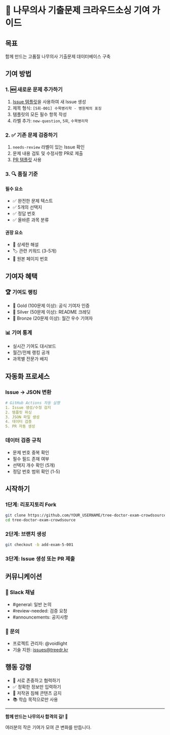 # 🌳 나무의사 기출문제 크라우드소싱 기여 가이드

## 목표
함께 만드는 고품질 나무의사 기출문제 데이터베이스 구축

## 기여 방법

### 1. 🆕 새로운 문제 추가하기
1. [Issue 템플릿](./ISSUE_TEMPLATE.md)을 사용하여 새 Issue 생성
2. 제목 형식: `[5회-001] 수목병리학 - 병원체의 표징`
3. 템플릿의 모든 필수 항목 작성
4. 라벨 추가: `new-question`, `5회`, `수목병리학`

### 2. ✅ 기존 문제 검증하기
1. `needs-review` 라벨이 있는 Issue 확인
2. 문제 내용 검토 및 수정사항 PR로 제출
3. [PR 템플릿](./PULL_REQUEST_TEMPLATE.md) 사용

### 3. 🔍 품질 기준
#### 필수 요소
- ✅ 완전한 문제 텍스트
- ✅ 5개의 선택지
- ✅ 정답 번호
- ✅ 올바른 과목 분류

#### 권장 요소
- 📝 상세한 해설
- 🏷️ 관련 키워드 (3-5개)
- 📄 원본 페이지 번호

## 기여자 혜택

### 🏆 기여도 랭킹
- 🥇 Gold (100문제 이상): 공식 기여자 인증
- 🥈 Silver (50문제 이상): README 크레딧
- 🥉 Bronze (20문제 이상): 월간 우수 기여자

### 📊 기여 통계
- 실시간 기여도 대시보드
- 월간/전체 랭킹 공개
- 과목별 전문가 배지

## 자동화 프로세스

### Issue → JSON 변환
```yaml
# GitHub Actions 자동 실행
1. Issue 생성/수정 감지
2. 템플릿 파싱
3. JSON 파일 생성
4. 데이터 검증
5. PR 자동 생성
```

### 데이터 검증 규칙
- 문제 번호 중복 확인
- 필수 필드 존재 여부
- 선택지 개수 확인 (5개)
- 정답 번호 범위 확인 (1-5)

## 시작하기

### 1단계: 리포지토리 Fork
```bash
git clone https://github.com/YOUR_USERNAME/tree-doctor-exam-crowdsource
cd tree-doctor-exam-crowdsource
```

### 2단계: 브랜치 생성
```bash
git checkout -b add-exam-5-001
```

### 3단계: Issue 생성 또는 PR 제출

## 커뮤니케이션

### 💬 Slack 채널
- #general: 일반 논의
- #review-needed: 검증 요청
- #announcements: 공지사항

### 📧 문의
- 프로젝트 관리자: @voidlight
- 기술 지원: issues@treedr.kr

## 행동 강령
- 🤝 서로 존중하고 협력하기
- ✅ 정확한 정보만 입력하기
- 🚫 저작권 침해 콘텐츠 금지
- 📚 학습 목적으로만 사용

---

**함께 만드는 나무의사 합격의 길! 🌲**

여러분의 작은 기여가 모여 큰 변화를 만듭니다.